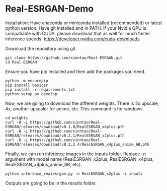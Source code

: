 # Real-ESRGAN-Demo

Installation:
Have anaconda or miniconda installed (recommended) or latest python version.
Have git installed and in PATH.
If your Nvidia GPU is compatiable with CUDA, please download that as well for much faster inference speeds. https://developer.nvidia.com/cuda-downloads

Download the repository using git.
```
git clone https://github.com/xinntao/Real-ESRGAN.git
cd Real-ESRGAN
```
Ensure you have pip installed and then add the packages you need.
```
python -m ensurepip
pip install basicsr
pip install -r requirements.txt
python setup.py develop
```
Now, we are going to download the different weights. There is 2x upscale, 4x, another upscaler for anime, etc. This command is for windows.
```
cd weights
curl -O -L https://github.com/xinntao/Real-ESRGAN/releases/download/v0.1.0/RealESRGAN_x4plus.pth
curl -O -L https://github.com/xinntao/Real-ESRGAN/releases/download/v0.2.1/RealESRGAN_x2plus.pth
curl -O -L https://github.com/xinntao/Real-ESRGAN/releases/download/v0.2.2.4/RealESRGAN_x4plus_anime_6B.pth
```
Finally, we can run inference images in the inputs folder. Replace -n argument with model name (RealESRGAN_x2plus, RealESRGAN_x4plus, RealESRGAN_x4plus_anime_6B, etc).
```
python inference_realesrgan.py -n RealESRGAN_x2plus -i inputs 
```
Outputs are going to be in the results folder.
